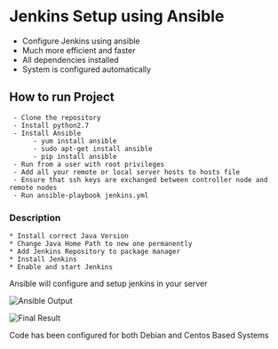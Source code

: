 # Jenkins Setup using Ansible


* Configure Jenkins using ansible
* Much more efficient and faster
* All dependencies installed
* System is configured automatically


## How to run Project
```
 - Clone the repository
 - Install python2.7
 - Install Ansible
      - yum install ansible
      - sudo apt-get install ansible
      - pip install ansible
 - Run from a user with root privileges
 - Add all your remote or local server hosts to hosts file
 - Ensure that ssh keys are exchanged between controller node and remote nodes
 - Run ansible-playbook jenkins.yml
```



### Description
```
* Install correct Java Version
* Change Java Home Path to new one permanently
* Add Jenkins Repository to package manager
* Install Jenkins
* Enable and start Jenkins
```


Ansible will configure and setup jenkins in your server

![Ansible Output](https://github.com/DiptoChakrabarty/Jenkins-eazy-setup/blob/master/images/img1)

![Final Result](https://github.com/DiptoChakrabarty/Jenkins-eazy-setup/blob/master/images/img2)  


 Code has  been configured for both Debian  and Centos Based Systems 


